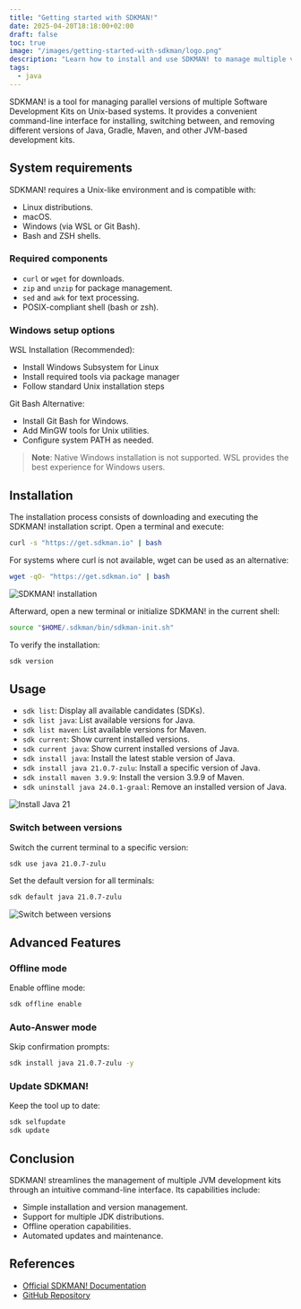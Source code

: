 ```yaml
---
title: "Getting started with SDKMAN!"
date: 2025-04-20T18:18:00+02:00
draft: false
toc: true
image: "/images/getting-started-with-sdkman/logo.png"
description: "Learn how to install and use SDKMAN! to manage multiple versions of Java and other JVM-based development kits. A comprehensive guide for developers."
tags:
  - java
---
```


SDKMAN! is a tool for managing parallel versions of multiple Software Development Kits on Unix-based systems. It provides a convenient command-line interface for installing, switching between, and removing different versions of Java, Gradle, Maven, and other JVM-based development kits.

## System requirements

SDKMAN! requires a Unix-like environment and is compatible with:
- Linux distributions.
- macOS.
- Windows (via WSL or Git Bash).
- Bash and ZSH shells.

### Required components
- `curl` or `wget` for downloads.
- `zip` and `unzip` for package management.
- `sed` and `awk` for text processing.
- POSIX-compliant shell (bash or zsh).

### Windows setup options

WSL Installation (Recommended):
- Install Windows Subsystem for Linux
- Install required tools via package manager
- Follow standard Unix installation steps

Git Bash Alternative:
- Install Git Bash for Windows.
- Add MinGW tools for Unix utilities.
- Configure system PATH as needed.

> **Note**: Native Windows installation is not supported. WSL provides the best experience for Windows users.

## Installation

The installation process consists of downloading and executing the SDKMAN! installation script. Open a terminal and execute:

```bash
curl -s "https://get.sdkman.io" | bash
```

For systems where curl is not available, wget can be used as an alternative:

```bash
wget -qO- "https://get.sdkman.io" | bash
```

![SDKMAN! installation](/images/getting-started-with-sdkman/sdkman-installation.png#center)


Afterward, open a new terminal or initialize SDKMAN! in the current shell:

```bash
source "$HOME/.sdkman/bin/sdkman-init.sh"
```

To verify the installation:

```bash
sdk version
```

## Usage

- `sdk list`: Display all available candidates (SDKs).
- `sdk list java`: List available versions for Java.
- `sdk list maven`: List available versions for Maven.
- `sdk current`: Show current installed versions.
- `sdk current java`: Show current installed versions of Java.
- `sdk install java`: Install the latest stable version of Java.
- `sdk install java 21.0.7-zulu`: Install a specific version of Java.
- `sdk install maven 3.9.9`: Install the version 3.9.9 of Maven.
- `sdk uninstall java 24.0.1-graal`: Remove an installed version of Java.

![Install Java 21](/images/getting-started-with-sdkman/install-java-21.png#center)

### Switch between versions

Switch the current terminal to a specific version:

```bash
sdk use java 21.0.7-zulu
```

Set the default version for all terminals:
```bash
sdk default java 21.0.7-zulu
```

![Switch between versions](/images/getting-started-with-sdkman/switch-between-versions.png#center)

## Advanced Features

### Offline mode

Enable offline mode:
```bash
sdk offline enable
```

### Auto-Answer mode

Skip confirmation prompts:
```bash
sdk install java 21.0.7-zulu -y
```

### Update SDKMAN!

Keep the tool up to date:
```bash
sdk selfupdate
sdk update
```

## Conclusion

SDKMAN! streamlines the management of multiple JVM development kits through an intuitive command-line interface. Its capabilities include:
- Simple installation and version management.
- Support for multiple JDK distributions.
- Offline operation capabilities.
- Automated updates and maintenance.

## References
- [Official SDKMAN! Documentation](https://sdkman.io/usage)
- [GitHub Repository](https://github.com/sdkman/sdkman-cli)